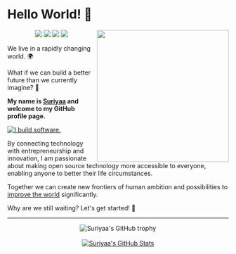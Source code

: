 # Hello World! 👋

<!--
**suriyaa/suriyaa** is a ✨ _special_ ✨ repository because its `README.md` (this file) appears on your GitHub profile.
-->

<a href="https://about.suriyaa.tk/"><img align="right" width="300" height="300" src="https://github.com/suriyaa/suriyaa/blob/master/Fintechtocat.png?raw=true"></a>

<p align="center">
  <a href="https://about.suriyaa.tk/"><img src="https://img.shields.io/website?style=flat&url=https%3A%2F%2Fabout.suriyaa.tk"/></a>
  <a href="mailto:github@suriyaa.tk"><img src="https://img.shields.io/badge/-github@suriyaa.tk-D14836?style=flat&logo=Gmail&logoColor=white"/></a>
  <a href="https://www.linkedin.com/in/suriyaasundararuban/"><img src="https://img.shields.io/badge/-Suriyaa%20Sundararuban-0077B5?style=flat&logo=Linkedin&logoColor=white"/></a>
  <a href="https://twitter.com/SuriyaaKudoIsc/"><img src="https://img.shields.io/badge/-/SuriyaaKudoIsc-000?style=flat&logo=X&logoColor=white"/></a>
</p>


We live in a rapidly changing world. :earth_africa:

What if we can build a better future than we currently imagine? :crystal_ball:

**My name is [Suriyaa](https://about.suriyaa.tk/) and welcome to my GitHub profile page.**

<a href="https://github.com/suriyaa"><img alt="I build software." src="https://readme-typing-svg.herokuapp.com?lines=I+build+software.&center=true&width=500&height=50"></a>

By connecting technology with entrepreneurship and innovation, I am passionate about making open source technology more accessible to everyone, enabling anyone to better their life circumstances.

Together we can create new frontiers of human ambition and possibilities to [improve the world](https://sdgs.un.org/goals) significantly.

Why are we still waiting? Let's get started! :rocket:

<hr>

<p align="center">
  <img src="https://github-profile-trophy.vercel.app/?username=suriyaa&column=-1&margin-w=15&no-frame=true" alt="Suriyaa's GitHub trophy">
  <br/ ><br />
  <a href="https://github.com/suriyaa">
    <img src="https://github-readme-stats.vercel.app/api?username=suriyaa&hide=commits&count_private=true&show_icons=true" alt="Suriyaa's GitHub Stats">
  </a>
</p>
